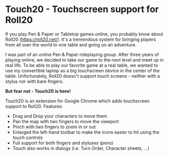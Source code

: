 Touch20 - Touchscreen support for Roll20
=====================================

If you play Pen & Paper or Tabletop games online, you probably know about Roll20 (https://roll20.net/). 
It's a tremendous system for bringing players from all over the world to one table and going on an adventure. 

I was part of an online Pen & Paper roleplaying group. After three years of playing online, we decided to 
take our game to the next level and meet up in real life. To be able to play our favorite game at a real table, we 
wanted to use my convertible laptop as a big touchscreen device in the center of the table. Unfortunately, Roll20 
doesn't support touch screens - neither with a stylus nor with bare fingers.

**But fear not - Touch20 is here!**

Touch20 is an extension for Google Chrome which adds touchscreen support to Roll20. Features:

  * Drag and Drop your characters to move them
  * Pan the map with two fingers to move the viewport
  * Pinch with two fingers to zoom in or out
  * Enlarged the left-hand toolbar to make the icons easier to hit using the touch controls
  * Full support for both fingers and styluses (pens)
  * Touch also works in dialogs (i.e. Turn Order, Character sheets, ...)

